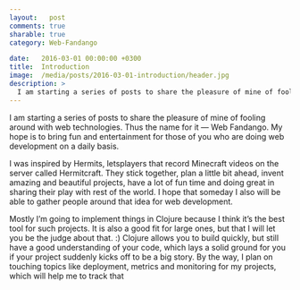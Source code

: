 ```yaml
---
layout:   post
comments: true
sharable: true
category: Web-Fandango

date:   2016-03-01 00:00:00 +0300
title:  Introduction
image:  /media/posts/2016-03-01-introduction/header.jpg
description: >
  I am starting a series of posts to share the pleasure of mine of fooling around with web technologies.
---
```



I am starting a series of posts to share the pleasure of mine of fooling around with web technologies. Thus the name for it — Web Fandango. My hope is to bring fun and entertainment for those of you who are doing web development on a daily basis.

I was inspired by Hermits, letsplayers that record Minecraft videos on the server called Hermitcraft. They stick together, plan a little bit ahead, invent amazing and beautiful projects, have a lot of fun time and doing great in sharing their play with rest of the world. I hope that someday I also will be able to gather people around that idea for web development.

Mostly I’m going to implement things in Clojure because I think it’s the best tool for such projects. It is also a good fit for large ones, but that I will let you be the judge about that. :) Clojure allows you to build quickly, but still have a good understanding of your code, which lays a solid ground for you if your project suddenly kicks off to be a big story. By the way, I plan on touching topics like deployment, metrics and monitoring for my projects, which will help me to track that
